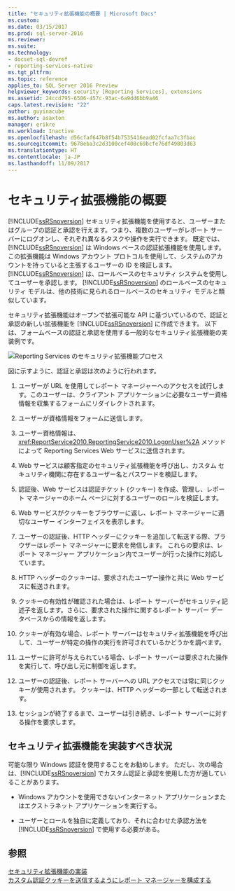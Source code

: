 ```yaml
---
title: "セキュリティ拡張機能の概要 | Microsoft Docs"
ms.custom: 
ms.date: 03/15/2017
ms.prod: sql-server-2016
ms.reviewer: 
ms.suite: 
ms.technology:
- docset-sql-devref
- reporting-services-native
ms.tgt_pltfrm: 
ms.topic: reference
applies_to: SQL Server 2016 Preview
helpviewer_keywords: security [Reporting Services], extensions
ms.assetid: 24ccd795-6506-457c-93ac-6a9dd6bb9a46
caps.latest.revision: "22"
author: guyinacube
ms.author: asaxton
manager: erikre
ms.workload: Inactive
ms.openlocfilehash: d56cfaf647b8f54b7535416ead02fcfaa7c3fbac
ms.sourcegitcommit: 9678eba3c2d3100cef408c69bcfe76df49803d63
ms.translationtype: HT
ms.contentlocale: ja-JP
ms.lasthandoff: 11/09/2017
---
```

# <a name="security-extensions-overview"></a>セキュリティ拡張機能の概要
  [!INCLUDE[ssRSnoversion](../../../includes/ssrsnoversion-md.md)] セキュリティ拡張機能を使用すると、ユーザーまたはグループの認証と承認を行えます。つまり、複数のユーザーがレポート サーバーにログオンし、それぞれ異なるタスクや操作を実行できます。 既定では、[!INCLUDE[ssRSnoversion](../../../includes/ssrsnoversion-md.md)] は Windows ベースの認証拡張機能を使用します。この拡張機能は Windows アカウント プロトコルを使用して、システムのアカウントを持っていると主張するユーザーの ID を検証します。 [!INCLUDE[ssRSnoversion](../../../includes/ssrsnoversion-md.md)] は、ロールベースのセキュリティ システムを使用してユーザーを承認します。 [!INCLUDE[ssRSnoversion](../../../includes/ssrsnoversion-md.md)] のロールベースのセキュリティ モデルは、他の技術に見られるロールベースのセキュリティ モデルと類似しています。  
  
 セキュリティ拡張機能はオープンで拡張可能な API に基づいているので、認証と承認の新しい拡張機能を [!INCLUDE[ssRSnoversion](../../../includes/ssrsnoversion-md.md)] に作成できます。 以下は、フォームベースの認証と承認を使用する一般的なセキュリティ拡張機能の実装例です。  
  
 ![Reporting Services のセキュリティ拡張機能プロセス](../../../reporting-services/extensions/security-extension/media/rosettasecurityextensionflow.gif "Reporting Services のセキュリティ拡張機能プロセス")  
  
 図に示すように、認証と承認は次のように行われます。  
  
1.  ユーザーが URL を使用してレポート マネージャーへのアクセスを試行します。このユーザーは、クライアント アプリケーションに必要なユーザー資格情報を収集するフォームにリダイレクトされます。  
  
2.  ユーザーが資格情報をフォームに送信します。  
  
3.  ユーザー資格情報は、<xref:ReportService2010.ReportingService2010.LogonUser%2A> メソッドによって Reporting Services Web サービスに送信されます。  
  
4.  Web サービスは顧客指定のセキュリティ拡張機能を呼び出し、カスタム セキュリティ機関に存在するユーザー名とパスワードを検証します。  
  
5.  認証後、Web サービスは認証チケット (クッキー) を作成、管理し、レポート マネージャーのホーム ページに対するユーザーのロールを検証します。  
  
6.  Web サービスがクッキーをブラウザーに返し、レポート マネージャーに適切なユーザー インターフェイスを表示します。  
  
7.  ユーザーの認証後、HTTP ヘッダーにクッキーを追加して転送する際、ブラウザーはレポート マネージャーに要求を発信します。 これらの要求は、レポート マネージャー アプリケーション内でユーザーが行った操作に対応しています。  
  
8.  HTTP ヘッダーのクッキーは、要求されたユーザー操作と共に Web サービスに転送されます。  
  
9. クッキーの有効性が確認された場合は、レポート サーバーがセキュリティ記述子を返します。さらに、要求された操作に関するレポート サーバー データベースからの情報を返します。  
  
10. クッキーが有効な場合、レポート サーバーはセキュリティ拡張機能を呼び出して、ユーザーが特定の操作の実行を許可されているかどうかを調べます。  
  
11. ユーザーに許可が与えられている場合、レポート サーバーは要求された操作を実行して、呼び出し元に制御を返します。  
  
12. ユーザーの認証後、レポート サーバーへの URL アクセスでは常に同じクッキーが使用されます。 クッキーは、HTTP ヘッダーの一部として転送されます。  
  
13. セッションが終了するまで、ユーザーは引き続き、レポート サーバーに対する操作を要求します。  
  
## <a name="when-to-implement-a-security-extension"></a>セキュリティ拡張機能を実装すべき状況  
 可能な限り Windows 認証を使用することをお勧めします。 ただし、次の場合は、[!INCLUDE[ssRSnoversion](../../../includes/ssrsnoversion-md.md)] でカスタム認証と承認を使用した方が適していることがあります。  
  
-   Windows アカウントを使用できないインターネット アプリケーションまたはエクストラネット アプリケーションを実行する。  
  
-   ユーザーとロールを独自に定義しており、それに合わせた承認方法を [!INCLUDE[ssRSnoversion](../../../includes/ssrsnoversion-md.md)] で使用する必要がある。  
  
## <a name="see-also"></a>参照  
 [セキュリティ拡張機能の実装](../../../reporting-services/extensions/security-extension/implementing-a-security-extension.md)   
 [カスタム認証クッキーを送信するようにレポート マネージャーを構成する](https://msdn.microsoft.com/library/ms345241(v=sql.110).aspx)  
  
  
